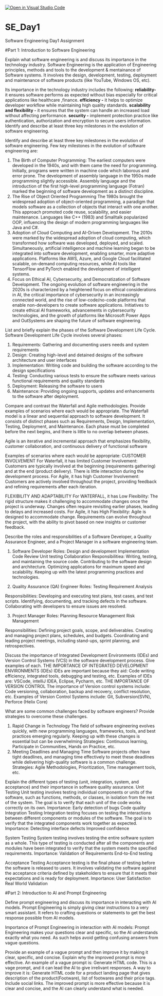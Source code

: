 [![Open in Visual Studio Code](https://classroom.github.com/assets/open-in-vscode-2e0aaae1b6195c2367325f4f02e2d04e9abb55f0b24a779b69b11b9e10269abc.svg)](https://classroom.github.com/online_ide?assignment_repo_id=15571089&assignment_repo_type=AssignmentRepo)
# SE_Day1
Software Engineering Day1 Assignment

#Part 1: Introduction to Software Engineering

Explain what software engineering is and discuss its importance in the technology industry.
Software Engineering is the application of Engineering principles, methods and tools to the development & mentainance of Software systems. It involves the design, development, testing, deployment and maintenance of software products (like YouTube, Windows OS, etc).

Its importance in the technology industry includes the following:
**reliability-** it ensures software performs as expected without bias especially for critical applications like healthcare ,finance. 
**efficiency -** it helps to optimize developer workflow while maintaining high quality standards.
**scalability and flexibility -** it ensures that the system can handle an increased load without affecting performance.
**security -** implement protection practice like authentication, authorization and encryption to secure users information. Identify and describe at least three key milestones in the evolution of software engineering.

Identify and describe at least three key milestones in the evolution of software engineering.
Few key milestones in the evolution of software engineering are:
1. The Birth of Computer Programming: The earliest computers were developed in the 1940s, and with them came the need for programming.
   Initially, programs were written in machine code which laborous and error prone.
The development of assembly language in the 1950s made programming slightly accessible. Assembly language and the introduction of the first high-level programming language (Fotran)
marked the beginning of software development as a distinct discipline.
2. The Rise of Object Oriented Programming
   The 1980s brought the widespread adoption of object-oriented programming, a paradigm that models software as a collection of objects that interact with one another.
   This approach promoted code reuse, scalability, and easier maintenance.
   Languages like C++ (1983) and Smalltalk popularized OOP, influencing the design of modern programming languages like Java and C#.
3. Adoption of Cloud Computing and AI-Driven Development. The 2010s were marked by the widespread adoption of cloud computing, which transformed how software was developed, deployed, and scaled.
   Simultaneously, artificial intelligence and machine learning began to be integrated into software development, enabling smarter, more adaptive applications.
   Platforms like AWS, Azure, and Google Cloud facilitated scalable, on-demand computing resources, while AI tools like TensorFlow and PyTorch enabled the development of intelligent systems.
4. Focus on Ethical AI, Cybersecurity, and Democratization of Software Development. The ongoing evolution of software engineering in the 2020s is characterized by a heightened focus on ethical considerations in AI, the critical importance of cybersecurity in an increasingly connected world, and the rise of low-code/no-code platforms that enable non-developers to create software applications.
Initiatives to create ethical AI frameworks, advancements in cybersecurity technologies, and the growth of platforms like Microsoft Power Apps and OutSystems are shaping the future of software engineering.

List and briefly explain the phases of the Software Development Life Cycle.
Software Development Life Cycle involves several phases:
1. Requirements: Gathering and documenting users needs and system requirements
2. Design: Creating high-level and detained designs of the software architecture and user interfaces
3. Implementation: Writing code and building the software according to the design specifications
4. Testing: Conducting various tests to ensure the software meets various functional requirements and quality standards
5. Deployment: Releasing the software to users 
6. Maintenance: Providing ongoing supports, updates and enhancements to the software after deployment.
   

Compare and contrast the Waterfall and Agile methodologies. Provide examples of scenarios where each would be appropriate.
The Waterfall model is a linear and sequential approach to software development. It consists of distinct phases such as Requirements, Design, Implementation, Testing, Deployment, and Maintenance. Each phase must be completed before the next begins, and there is little to no overlap between phases.

Agile is an iterative and incremental approach that emphasizes flexibility, customer collaboration, and continuous delivery of functional software

Examples of scenarios where each would be appropriate:
CUSTOMER INVOLVEMENT
For Waterfall, it has limited Customer Involvement: Customers are typically involved at the beginning (requirements gathering) and at the end (product delivery). There is little interaction during the development process.
For Agile, it has high Customer Involvement: Customers are actively involved throughout the project, providing feedback and refining requirements after each iteration.

FLEXIBILITY AND ADAPTABILITY
For WATERFALL, it has Low Flexibility: The rigid structure makes it challenging to accommodate changes once the project is underway. Changes often require revisiting earlier phases, leading to delays and increased costs.
For Agile, it has High Flexibility: Agile is designed to accommodate change. Requirements can evolve throughout the project, with the ability to pivot based on new insights or customer feedback.


Describe the roles and responsibilities of a Software Developer, a Quality Assurance Engineer, and a Project Manager in a software engineering team.

1. Software Developer
   Roles:
    Design and development
    Implementation
    Code Review
    Unit testing
    Collaboration
   Responsibilitiea:
    Writing, testing, and maintaining the source code.
    Contributing to the software design and architecture.
    Optimizing applications for maximum speed and scalability.
    Keeping up with the latest programming practices and technologies.
   
2. Quality Assurance (QA) Engineer
Roles:
   Testing
   Requirement Analysis

Responsibilities:
   Developing and executing test plans, test cases, and test scripts.
   Identifying, documenting, and tracking defects in the software.
   Collaborating with developers to ensure issues are resolved.

3. Project Manager
Roles:
   Planning
   Resource Management
   Risk Management

Responsibilities:
  Defining project goals, scope, and deliverables.
  Creating and managing project plans, schedules, and budgets.
  Coordinating and leading project meetings, including stand-ups, sprint planning, and retrospectives.

Discuss the importance of Integrated Development Environments (IDEs) and Version Control Systems (VCS) in the software development process. Give examples of each.
THE IMPORTANCE OF  INTEGRATED DEVELOPMENT ENVIRONMENTS (IDEs)
IDEs are important because they aid:
  Code writing efficiency, integrated tools, debugging and testing, etc.
  Examples of IDEs are: VSCode, intelliJ IDEA, Eclipse, Pycharm, etc.
THE IMPORTANCE OF VERSION CONTROL
The importance of Version control systems include:
 Code versioning, collaboration, backup and recovery, conflict resolution, etc.
Examples of Version Control Systems include:
  Git, Subversion(SVN), Perforce (Helix Core)

What are some common challenges faced by software engineers? Provide strategies to overcome these challenges.
1. Rapid Change in Technology
  The field of software engineering evolves quickly, with new programming languages, frameworks, tools, and best practices emerging regularly. 
  Keeping up with these changes is essential but can be overwhelming
Strategies:
  Continuous learning, Participate in Communities, Hands on Practice, etc.
2. Meeting Deadlines and Managing Time
   Software projects often have tight deadlines, and managing time effectively to meet these deadlines while delivering high-quality software is a common challenge.
Strategies:
Agile Methodologies, Prioritization, Time management tools, etc.


Explain the different types of testing (unit, integration, system, and acceptance) and their importance in software quality assurance.
  Unit Testing
    Unit testing involves testing individual components or units of the software, such as functions, methods, or classes, in isolation from the rest of the system. 
    The goal is to verify that each unit of the code works correctly on its own.
  Importance:
    Early detection of bugs
    Code quality
  Integration Testing
    Integration testing focuses on testing the interactions between different components or modules of the software. 
    The goal is to verify that the integrated components work together as expected.
  Importance:
    Detecting interface defects
    Improved confidence

  System Testing
    System testing involves testing the entire software system as a whole. This type of testing is conducted after all the components and modules have been integrated to verify that the     system meets the specified requirements.
  Importance:
  Validation of Requirements
  End-to-End testing

 Acceptance Testing
  Acceptance testing is the final phase of testing before the software is released to users. It involves validating the software against the acceptance criteria defined by stakeholders    to ensure that it meets their expectations and is ready for deployment.
Importance:
User Satisfaction
Real World Validation

#Part 2: Introduction to AI and Prompt Engineering


Define prompt engineering and discuss its importance in interacting with AI models.
Prompt Engineering is simply giving clear instructions to a very smart assistant. It refers to crafting questions or statements to get the best response possible from AI models.

Importance of Prompt Engineering in interaction with AI models:
Prompt Engineering makes your questions clear and specific, so the AI understands exactly what you need. As such helps avoid getting confusing answers from vague questions.

Provide an example of a vague prompt and then improve it by making it clear, specific, and concise. Explain why the improved prompt is more effective.
An example of a vague prompt is:
Generate HTML code. This is a vage prompt, and it can lead the AI to give irrelivant responses.
A way to improve it is:
Generate HTML code for a product landing page that gives description of the product(Footware), list of footwares and their price tags. Include social links.
    The improved prompt is more effective because it is clear and concise, and the AI can clearly understand what is needed.

